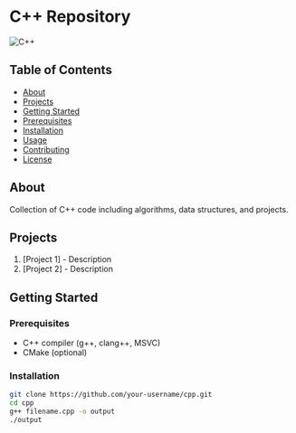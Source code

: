 # C++ Repository

![C++](https://img.shields.io/badge/C++-00599C?style=for-the-badge&logo=c%2B%2B&logoColor=white)

## Table of Contents
- [About](#about)
- [Projects](#projects)
- [Getting Started](#getting-started)
- [Prerequisites](#prerequisites)
- [Installation](#installation)
- [Usage](#usage)
- [Contributing](#contributing)
- [License](#license)

## About
Collection of C++ code including algorithms, data structures, and projects.

## Projects
1. [Project 1] - Description
2. [Project 2] - Description

## Getting Started

### Prerequisites
- C++ compiler (g++, clang++, MSVC)
- CMake (optional)

### Installation
```bash
git clone https://github.com/your-username/cpp.git
cd cpp
g++ filename.cpp -o output
./output
